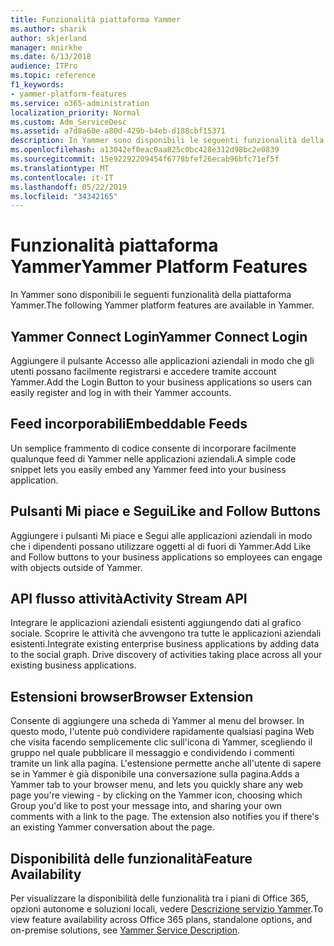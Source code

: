 ```yaml
---
title: Funzionalità piattaforma Yammer
ms.author: sharik
author: skjerland
manager: mnirkhe
ms.date: 6/13/2018
audience: ITPro
ms.topic: reference
f1_keywords:
- yammer-platform-features
ms.service: o365-administration
localization_priority: Normal
ms.custom: Adm_ServiceDesc
ms.assetid: a7d8a60e-a80d-429b-b4eb-d188cbf15371
description: In Yammer sono disponibili le seguenti funzionalità della piattaforma Yammer.
ms.openlocfilehash: a13042ef0eac0aa825c0bc428e312d98bc2e0839
ms.sourcegitcommit: 15e92292209454f6778bfef26ecab96bfc71ef5f
ms.translationtype: MT
ms.contentlocale: it-IT
ms.lasthandoff: 05/22/2019
ms.locfileid: "34342165"
---
```

# <a name="yammer-platform-features"></a><span data-ttu-id="fd9ce-103">Funzionalità piattaforma Yammer</span><span class="sxs-lookup"><span data-stu-id="fd9ce-103">Yammer Platform Features</span></span>

<span data-ttu-id="fd9ce-104">In Yammer sono disponibili le seguenti funzionalità della piattaforma Yammer.</span><span class="sxs-lookup"><span data-stu-id="fd9ce-104">The following Yammer platform features are available in Yammer.</span></span>
  
## <a name="yammer-connect-login"></a><span data-ttu-id="fd9ce-105">Yammer Connect Login</span><span class="sxs-lookup"><span data-stu-id="fd9ce-105">Yammer Connect Login</span></span>
<span data-ttu-id="fd9ce-106"><a name="bkmk_YammerConnectLogin"> </a></span><span class="sxs-lookup"><span data-stu-id="fd9ce-106"></span></span>

<span data-ttu-id="fd9ce-107">Aggiungere il pulsante Accesso alle applicazioni aziendali in modo che gli utenti possano facilmente registrarsi e accedere tramite account Yammer.</span><span class="sxs-lookup"><span data-stu-id="fd9ce-107">Add the Login Button to your business applications so users can easily register and log in with their Yammer accounts.</span></span>
  
## <a name="embeddable-feeds"></a><span data-ttu-id="fd9ce-108">Feed incorporabili</span><span class="sxs-lookup"><span data-stu-id="fd9ce-108">Embeddable Feeds</span></span>
<span data-ttu-id="fd9ce-109"><a name="bkmk_EmbeddableFeeds"> </a></span><span class="sxs-lookup"><span data-stu-id="fd9ce-109"></span></span>

<span data-ttu-id="fd9ce-110">Un semplice frammento di codice consente di incorporare facilmente qualunque feed di Yammer nelle applicazioni aziendali.</span><span class="sxs-lookup"><span data-stu-id="fd9ce-110">A simple code snippet lets you easily embed any Yammer feed into your business application.</span></span>
  
## <a name="like-and-follow-buttons"></a><span data-ttu-id="fd9ce-111">Pulsanti Mi piace e Segui</span><span class="sxs-lookup"><span data-stu-id="fd9ce-111">Like and Follow Buttons</span></span>
<span data-ttu-id="fd9ce-112"><a name="bkmk_LikeAndFollowButtons"> </a></span><span class="sxs-lookup"><span data-stu-id="fd9ce-112"></span></span>

<span data-ttu-id="fd9ce-113">Aggiungere i pulsanti Mi piace e Segui alle applicazioni aziendali in modo che i dipendenti possano utilizzare oggetti al di fuori di Yammer.</span><span class="sxs-lookup"><span data-stu-id="fd9ce-113">Add Like and Follow buttons to your business applications so employees can engage with objects outside of Yammer.</span></span>
  
## <a name="activity-stream-api"></a><span data-ttu-id="fd9ce-114">API flusso attività</span><span class="sxs-lookup"><span data-stu-id="fd9ce-114">Activity Stream API</span></span>
<span data-ttu-id="fd9ce-115"><a name="bkmk_ActivityStreamAPI"> </a></span><span class="sxs-lookup"><span data-stu-id="fd9ce-115"></span></span>

<span data-ttu-id="fd9ce-p101">Integrare le applicazioni aziendali esistenti aggiungendo dati al grafico sociale. Scoprire le attività che avvengono tra tutte le applicazioni aziendali esistenti.</span><span class="sxs-lookup"><span data-stu-id="fd9ce-p101">Integrate existing enterprise business applications by adding data to the social graph. Drive discovery of activities taking place across all your existing business applications.</span></span>
  
## <a name="browser-extension"></a><span data-ttu-id="fd9ce-118">Estensioni browser</span><span class="sxs-lookup"><span data-stu-id="fd9ce-118">Browser Extension</span></span>
<span data-ttu-id="fd9ce-119"><a name="bkmk_BrowserExtension"> </a></span><span class="sxs-lookup"><span data-stu-id="fd9ce-119"></span></span>

<span data-ttu-id="fd9ce-p102">Consente di aggiungere una scheda di Yammer al menu del browser. In questo modo, l'utente può condividere rapidamente qualsiasi pagina Web che visita facendo semplicemente clic sull'icona di Yammer, scegliendo il gruppo nel quale pubblicare il messaggio e condividendo i commenti tramite un link alla pagina. L'estensione permette anche all'utente di sapere se in Yammer è già disponibile una conversazione sulla pagina.</span><span class="sxs-lookup"><span data-stu-id="fd9ce-p102">Adds a Yammer tab to your browser menu, and lets you quickly share any web page you're viewing - by clicking on the Yammer icon, choosing which Group you'd like to post your message into, and sharing your own comments with a link to the page. The extension also notifies you if there's an existing Yammer conversation about the page.</span></span> 
  
## <a name="feature-availability"></a><span data-ttu-id="fd9ce-122">Disponibilità delle funzionalità</span><span class="sxs-lookup"><span data-stu-id="fd9ce-122">Feature Availability</span></span>
<span data-ttu-id="fd9ce-123"><a name="bkmk_BrowserExtension"> </a></span><span class="sxs-lookup"><span data-stu-id="fd9ce-123"></span></span>

<span data-ttu-id="fd9ce-124">Per visualizzare la disponibilità delle funzionalità tra i piani di Office 365, opzioni autonome e soluzioni locali, vedere [Descrizione servizio Yammer](yammer-service-description.md).</span><span class="sxs-lookup"><span data-stu-id="fd9ce-124">To view feature availability across Office 365 plans, standalone options, and on-premise solutions, see [Yammer Service Description](yammer-service-description.md).</span></span>
  

